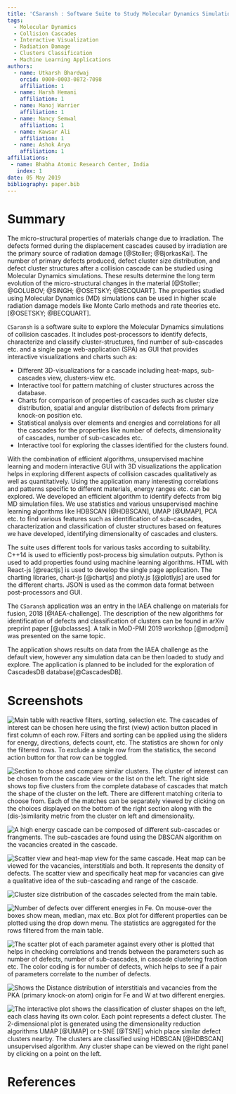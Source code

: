 ```yaml
---
title: 'CSaransh : Software Suite to Study Molecular Dynamics Simulations of Collision Cascades'
tags:
  - Molecular Dynamics
  - Collision Cascades
  - Interactive Visualization
  - Radiation Damage
  - Clusters Classification
  - Machine Learning Applications
authors:
  - name: Utkarsh Bhardwaj
    orcid: 0000-0003-0872-7098
    affiliation: 1
  - name: Harsh Hemani
    affiliation: 1
  - name: Manoj Warrier
    affiliation: 1
  - name: Nancy Semwal
    affiliation: 1
  - name: Kawsar Ali
    affiliation: 1
  - name: Ashok Arya
    affiliation: 1
affiliations:
 - name: Bhabha Atomic Research Center, India
   index: 1
date: 05 May 2019
bibliography: paper.bib
---
```


# Summary

The micro-structural properties of materials change due to irradiation. The defects formed during the displacement cascades caused by irradiation are the primary source of radiation damage [@Stoller; @BjorkasKai]. The number of primary defects produced, defect cluster size distribution, and defect cluster structures after a collision cascade can be studied using Molecular Dynamics simulations. These results determine the long term evolution of the micro-structural changes in the material [@Stoller; @GOLUBOV; @SINGH; @OSETSKY; @BECQUART]. The properties studied using Molecular Dynamics (MD) simulations can be used in higher scale radiation damage models like Monte Carlo methods and rate theories etc. [@OSETSKY; @BECQUART].

``CSaransh`` is a software suite to explore the Molecular Dynamics simulations of collision cascades. It includes post-processors to identify defects, characterize and classify cluster-structures, find number of sub-cascades etc. and a single page web-application (SPA) as GUI that provides interactive visualizations and charts such as:

- Different 3D-visualizations for a cascade including heat-maps, sub-cascades view, clusters-view etc. 
- Interactive tool for pattern matching of cluster structures across the database.
- Charts for comparison of properties of cascades such as cluster size distribution, spatial and angular distribution of defects from primary knock-on position etc. 
- Statistical analysis over elements and energies and correlations for all the cascades for the properties like number of defects, dimensionality of cascades, number of sub-cascades etc.
- Interactive tool for exploring the classes identified for the clusters found.

With the combination of efficient algorithms, unsupervised machine learning and modern interactive GUI with 3D visualizations the application helps in exploring different aspects of collision cascades qualitatively as well as quantitatively. Using the application many interesting correlations and patterns specific to different materials, energy ranges etc. can be explored. We developed an efficient algorithm to identify defects from big MD simulation files. We use statistics and various unsupervised machine learning algorithms like HDBSCAN [@HDBSCAN], UMAP [@UMAP], PCA etc. to find various features such as identification of sub-cascades, characterization and classification of cluster structures based on features we have developed, identifying dimensionality of cascades and clusters.

The suite uses different tools for various tasks according to suitability. C++14 is used to efficiently post-process big simulation outputs. Python is used to add properties found using machine learning algorithms. HTML with React-js [@reactjs] is used to develop the single page application. The charting libraries, chart-js [@chartjs] and plotly.js [@plotlyjs] are used for the different charts. JSON is used as the common data format between post-processors and GUI.

The ``CSaransh`` application was an entry in the IAEA challenge on materials for fusion, 2018 [@IAEA-challenge]. The description of the new algorithms for identification of defects and classification of clusters can be found in arXiv preprint paper [@ubclasses]. A talk in MoD-PMI 2019 workshop [@modpmi] was presented on the same topic.

The application shows results on data from the IAEA challenge as the default view, however any simulation data can be then loaded to study and explore. The application is planned to be included for the exploration of CascadesDB database[@CascadesDB].

# Screenshots

![Main table with reactive filters, sorting, selection etc. The cascades of interest can be chosen here using the first (view) action button placed in first column of each row. Filters and sorting can be applied using the sliders for energy, directions, defects count, etc. The statistics are shown for only the filtered rows. To exclude a single row from the statistics, the second action button for that row can be toggled.](docs/table.png)

![Section to chose and compare similar clusters. The cluster of interest can be chosen from the cascade view or the list on the left. The right side shows top five clusters from the complete database of cascades that match the shape of the cluster on the left. There are different matching criteria to choose from. Each of the matches can be separately viewed by clicking on the choices displayed on the bottom of the right section along with the (dis-)similarity metric from the cluster on left and dimensionality.](docs/clusterCmp.png)

![A high energy cascade can be composed of different sub-cascades or frangments. The sub-cascades are found using the DBSCAN algorithm on the vacancies created in the cascade.](docs/subcascade1.png)

![Scatter view and heat-map view for the same cascade. Heat map can be viewed for the vacancies, interstitials and both. It represents the density of defects. The scatter view and specifically heat map for vacancies can give a qualitative idea of the sub-cascading and range of the cascade.](docs/subcascade2.png)

![Cluster size distribution of the cascades selected from the main table.](docs/clusterSize.png)

![Number of defects over different energies in Fe. On mouse-over the boxes show mean, median, max etc. Box plot for different properties can be plotted using the drop down menu. The statistics are aggregated for the rows filtered from the main table.](docs/ndefects.png)

![The scatter plot of each parameter against every other is plotted that helps in checking correlations and trends between the parameters such as number of defects, number of sub-cascades, in cascade clustering fraction etc. The color coding is for number of defects, which helps to see if a pair of parameters correlate to the number of defects.](docs/splom.png)

![Shows the Distance distribution of interstitials and vacancies from the PKA (primary knock-on atom) origin for Fe and W at two different energies.](docs/spread.png)

![The interactive plot shows the classification of cluster shapes on the left, each class having its own color. Each point represents a defect cluster. The 2-dimensional plot is generated using the dimensionality reduction algorithms UMAP [@UMAP] or t-SNE [@TSNE] which place similar defect clusters nearby. The clusters are classified using HDBSCAN [@HDBSCAN] unsupervised algorithm. Any cluster shape can be viewed on the right panel by clicking on a point on the left.](docs/classification.png)

# References
